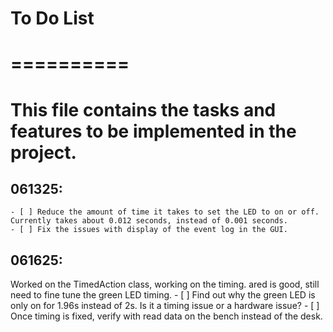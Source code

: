 # To Do List
# ==========
# This file contains the tasks and features to be implemented in the project.
## 061325:
    - [ ] Reduce the amount of time it takes to set the LED to on or off. Currently takes about 0.012 seconds, instead of 0.001 seconds.
    - [ ] Fix the issues with display of the event log in the GUI.
## 061625:
Worked on the TimedAction class, working on the timing. ared is good, still need to fine tune the green LED timing.
    - [ ] Find out why the green LED is only on for 1.96s instead of 2s. Is it a timing issue or a hardware issue?
    - [ ] Once timing is fixed, verify with read data on the bench instead of the desk.